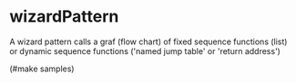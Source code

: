 # wizardPattern
A wizard pattern calls a graf (flow chart) of fixed sequence functions (list) or dynamic sequence functions ('named jump table' or 'return address')<br>

(#make samples)
